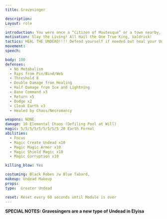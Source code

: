 ```yaml
---
title: Gravesinger

description: 
Layout: role

introduction: You were once a “Citizen of Moutesque” or a town nearby, by one of Valdrick’s minions brought you back to raid the tower and be part of his army of the Night. You shamble forward with unholy energy and the thirst for the living.
motivation: Slay the Living! All Hail the One True King, Valdrick! 
tactics: HEAL THE UNDEAD!!!! Defend yourself if needed but heal your Undead Horde
movement:
speech:

body: 100
defenses: 
  - No Metabalism
  - Rips from Pin/Bind/Web
  - Threshold 8
  - Double Damage from Healing
  - Half Damage from Ice and Lightning
  - Bane Command x3
  - Return x5
  - Dodge x2
  - Cloak Earth x3
  - Healed by Chaos/Necromancy

weapons: NONE
damage: 10 Elemental Chaos (Defiling Pool at Will)
magic: 5/5/5/5/5/5/5/5/5 20 Earth Formal
abilities:
  - Focus
  - Magic Create Undead x10
  - Magic Magic Armor x10
  - Magic Shield Magic x10
  - Magic Corruption x10

killing_blow: Yes

costuming: Black Robes /w Blue Tabard,
makeup: Undead Makeup
props: 
type:  Greater Undead

reset: Reset every 60 seconds until Module is over
---
```


**SPECIAL NOTES: Gravesingers are a new type of Undead in Elyisa**
